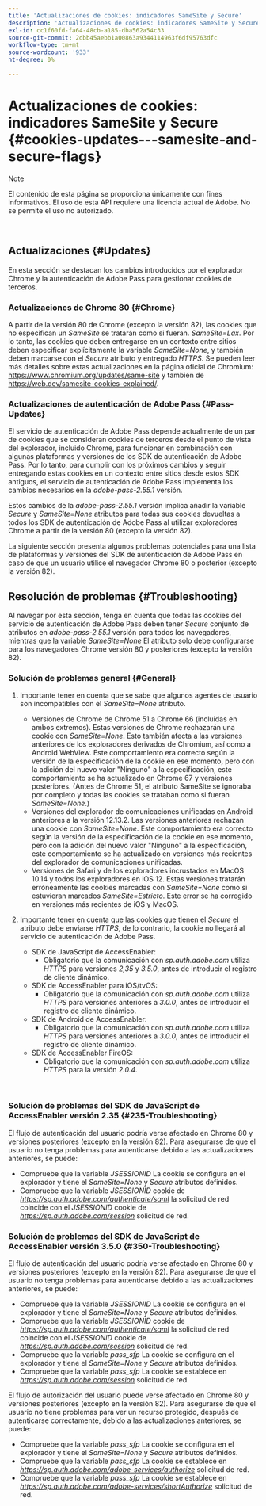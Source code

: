 ```yaml
---
title: 'Actualizaciones de cookies: indicadores SameSite y Secure'
description: 'Actualizaciones de cookies: indicadores SameSite y Secure'
exl-id: cc1f60fd-fa64-48cb-a185-dba562a54c33
source-git-commit: 2dbb45aebb1a00863a9344114963f6df95763dfc
workflow-type: tm+mt
source-wordcount: '933'
ht-degree: 0%

---
```


# Actualizaciones de cookies: indicadores SameSite y Secure {#cookies-updates---samesite-and-secure-flags}

>[!NOTE]
>
>El contenido de esta página se proporciona únicamente con fines informativos. El uso de esta API requiere una licencia actual de Adobe. No se permite el uso no autorizado.

</br>


## Actualizaciones {#Updates}

En esta sección se destacan los cambios introducidos por el explorador Chrome y la autenticación de Adobe Pass para gestionar cookies de terceros.



### Actualizaciones de Chrome 80 {#Chrome}

A partir de la versión 80 de Chrome (excepto la versión 82), las cookies que no especifican un *SameSite* se tratarán como si fueran. *SameSite=Lax*. Por lo tanto, las cookies que deben entregarse en un contexto entre sitios deben especificar explícitamente la variable *SameSite=None*, y también deben marcarse con el *Secure* atributo y entregado *HTTPS*. Se pueden leer más detalles sobre estas actualizaciones en la página oficial de Chromium: <https://www.chromium.org/updates/same-site> y también de <https://web.dev/samesite-cookies-explained/>.


### Actualizaciones de autenticación de Adobe Pass {#Pass-Updates}

El servicio de autenticación de Adobe Pass depende actualmente de un par de cookies que se consideran cookies de terceros desde el punto de vista del explorador, incluido Chrome, para funcionar en combinación con algunas plataformas y versiones de los SDK de autenticación de Adobe Pass. Por lo tanto, para cumplir con los próximos cambios y seguir entregando estas cookies en un contexto entre sitios desde estos SDK antiguos, el servicio de autenticación de Adobe Pass implementa los cambios necesarios en la *adobe-pass-2.55.1* versión.

Estos cambios de la *adobe-pass-2.55.1* versión implica añadir la variable *Secure* y *SameSite=None* atributos para todas sus cookies devueltas a todos los SDK de autenticación de Adobe Pass al utilizar exploradores Chrome a partir de la versión 80 (excepto la versión 82).

La siguiente sección presenta algunos problemas potenciales para una lista de plataformas y versiones del SDK de autenticación de Adobe Pass en caso de que un usuario utilice el navegador Chrome 80 o posterior (excepto la versión 82).

## Resolución de problemas {#Troubleshooting}

Al navegar por esta sección, tenga en cuenta que todas las cookies del servicio de autenticación de Adobe Pass deben tener *Secure* conjunto de atributos en *adobe-pass-2.55.1* versión para todos los navegadores, mientras que la variable *SameSite=None* El atributo solo debe configurarse para los navegadores Chrome versión 80 y posteriores (excepto la versión 82).


### Solución de problemas general {#General}

1. Importante tener en cuenta que se sabe que algunos agentes de usuario son incompatibles con el *SameSite=None* atributo.

   - Versiones de Chrome de Chrome 51 a Chrome 66 (incluidas en ambos extremos). Estas versiones de Chrome rechazarán una cookie con *SameSite=None*. Esto también afecta a las versiones anteriores de los exploradores derivados de Chromium, así como a Android WebView. Este comportamiento era correcto según la versión de la especificación de la cookie en ese momento, pero con la adición del nuevo valor &quot;Ninguno&quot; a la especificación, este comportamiento se ha actualizado en Chrome 67 y versiones posteriores. (Antes de Chrome 51, el atributo SameSite se ignoraba por completo y todas las cookies se trataban como si fueran *SameSite=None*.)
   - Versiones del explorador de comunicaciones unificadas en Android anteriores a la versión 12.13.2. Las versiones anteriores rechazan una cookie con *SameSite=None*. Este comportamiento era correcto según la versión de la especificación de la cookie en ese momento, pero con la adición del nuevo valor &quot;Ninguno&quot; a la especificación, este comportamiento se ha actualizado en versiones más recientes del explorador de comunicaciones unificadas.
   - Versiones de Safari y de los exploradores incrustados en MacOS 10.14 y todos los exploradores en iOS 12. Estas versiones tratarán erróneamente las cookies marcadas con *SameSite=None* como si estuvieran marcados *SameSite=Estricto*. Este error se ha corregido en versiones más recientes de iOS y MacOS.


1. Importante tener en cuenta que las cookies que tienen el *Secure* el atributo debe enviarse *HTTPS*, de lo contrario, la cookie no llegará al servicio de autenticación de Adobe Pass.

   - SDK de JavaScript de AccessEnabler:
      - Obligatorio que la comunicación con *sp.auth.adobe.com* utiliza *HTTPS* para versiones *2,35* y *3.5.0*, antes de introducir el registro de cliente dinámico.
   - SDK de AccessEnabler para iOS/tvOS:
      - Obligatorio que la comunicación con *sp.auth.adobe.com* utiliza *HTTPS* para versiones anteriores a *3.0.0*, antes de introducir el registro de cliente dinámico.
   - SDK de Android de AccessEnabler:
      - Obligatorio que la comunicación con *sp.auth.adobe.com* utiliza *HTTPS* para versiones anteriores a *3.0.0*, antes de introducir el registro de cliente dinámico.
   - SDK de AccessEnabler FireOS:
      - Obligatorio que la comunicación con *sp.auth.adobe.com* utiliza *HTTPS* para la versión *2.0.4*.

</br>

### Solución de problemas del SDK de JavaScript de AccessEnabler versión 2.35 {#235-Troubleshooting}

El flujo de autenticación del usuario podría verse afectado en Chrome 80 y versiones posteriores (excepto en la versión 82). Para asegurarse de que el usuario no tenga problemas para autenticarse debido a las actualizaciones anteriores, se puede:

- Compruebe que la variable *JSESSIONID* La cookie se configura en el explorador y tiene el *SameSite=None* y *Secure* atributos definidos.
- Compruebe que la variable *JSESSIONID* cookie de *https://sp.auth.adobe.com/authenticate/saml* la solicitud de red coincide con el *JSESSIONID* cookie de *https://sp.auth.adobe.com/session* solicitud de red.


### Solución de problemas del SDK de JavaScript de AccessEnabler versión 3.5.0 {#350-Troubleshooting}

El flujo de autenticación del usuario podría verse afectado en Chrome 80 y versiones posteriores (excepto en la versión 82). Para asegurarse de que el usuario no tenga problemas para autenticarse debido a las actualizaciones anteriores, se puede:

- Compruebe que la variable *JSESSIONID* La cookie se configura en el explorador y tiene el *SameSite=None* y *Secure* atributos definidos.
- Compruebe que la variable *JSESSIONID* cookie de *https://sp.auth.adobe.com/authenticate/saml* la solicitud de red coincide con el *JSESSIONID* cookie de *https://sp.auth.adobe.com/session* solicitud de red.
- Compruebe que la variable *pass\_sfp* La cookie se configura en el explorador y tiene el *SameSite=None* y *Secure* atributos definidos.
- Compruebe que la variable *pass\_sfp* La cookie se establece en *https://sp.auth.adobe.com/session* solicitud de red.


El flujo de autorización del usuario puede verse afectado en Chrome 80 y versiones posteriores (excepto en la versión 82). Para asegurarse de que el usuario no tiene problemas para ver un recurso protegido, después de autenticarse correctamente, debido a las actualizaciones anteriores, se puede:

- Compruebe que la variable *pass\_sfp* La cookie se configura en el explorador y tiene el *SameSite=None* y *Secure* atributos definidos.
- Compruebe que la variable *pass\_sfp* La cookie se establece en *https://sp.auth.adobe.com/adobe-services/authorize* solicitud de red.
- Compruebe que la variable *pass\_sfp* La cookie se establece en *https://sp.auth.adobe.com/adobe-services/shortAuthorize* solicitud de red.
